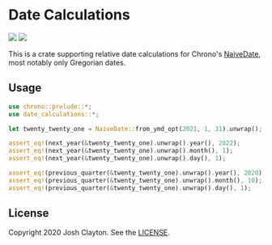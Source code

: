 # Date Calculations

[![](https://img.shields.io/crates/v/date-calculations.svg)](https://crates.io/crates/date-calculations)
[![](https://docs.rs/date-calculations/badge.svg)](https://docs.rs/date-calculations)

This is a crate supporting relative date calculations for Chrono's [NaiveDate],
most notably only Gregorian dates.

[NaiveDate]: https://docs.rs/chrono/latest/chrono/naive/struct.NaiveDate.html

## Usage

```rust
use chrono::prelude::*;
use date_calculations::*;

let twenty_twenty_one = NaiveDate::from_ymd_opt(2021, 1, 31).unwrap();

assert_eq!(next_year(&twenty_twenty_one).unwrap().year(), 2022);
assert_eq!(next_year(&twenty_twenty_one).unwrap().month(), 1);
assert_eq!(next_year(&twenty_twenty_one).unwrap().day(), 1);

assert_eq!(previous_quarter(&twenty_twenty_one).unwrap().year(), 2020);
assert_eq!(previous_quarter(&twenty_twenty_one).unwrap().month(), 10);
assert_eq!(previous_quarter(&twenty_twenty_one).unwrap().day(), 1);
```

## License

Copyright 2020 Josh Clayton. See the [LICENSE](LICENSE).

